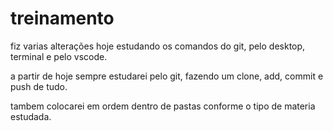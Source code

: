 # treinamento


fiz varias alterações hoje estudando os comandos do git, pelo desktop, terminal e pelo vscode. 

a partir de hoje sempre estudarei pelo git, fazendo um clone, add, commit e push de tudo.

tambem colocarei em ordem dentro de pastas conforme o tipo de materia estudada.

